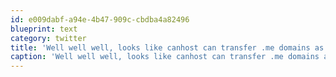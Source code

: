 ```yaml
---
id: e009dabf-a94e-4b47-909c-cbdba4a82496
blueprint: text
category: twitter
title: 'Well well well, looks like canhost can transfer .me domains as well. See ya @GoDaddy'
caption: 'Well well well, looks like canhost can transfer .me domains as well. See ya <span class="username username_linked">@<a href="https://twitter.com/GoDaddy" title="GoDaddy">GoDaddy</a></span>'
---
```

